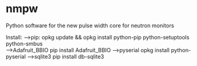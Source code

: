 nmpw
====

Python software for the new pulse width core for neutron monitors


Install:
	-->pip:
		opkg update && opkg install python-pip python-setuptools python-smbus	
	-->Adafruit_BBIO
		pip install Adafruit_BBIO
	-->pyserial
		opkg install python-pyserial
	-->sqlite3
		pip install db-sqlite3

